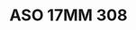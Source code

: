 ---
title: ASO 17MM 308
date: 
draft: false

# descripcion
description : Anillo de plata 925.

materials: Plata 1023

color: 

dimensions: 17mm diámetro

code: 05-23-1697

type: "Anillos"

categories: []

price: $11.530,00

price_eftvo: $9.800,00

# Images
# first image will be shown in the product page
images:
  # - image: "images/path_to_image"
  # La ubicacion de las imagenes es imagenes/Anillos/Anillos.Solo Plata/05-23-1697-aso-17mm-308
  - image: "./images/anillos/solo_plata/05-23-1697-aso-17mm-308.jpg"
---
